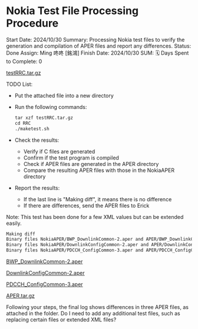 # Nokia Test File Processing Procedure

Start Date: 2024/10/30
Summary: Processing Nokia test files to verify the generation and compilation of APER files and report any differences.
Status: Done
Assign: Ming 咚咚 [銘鴻]
Finish Date: 2024/10/30
SUM: 🗓️ Days Spent to Complete: 0

[testRRC.tar.gz](testRRC.tar.gz)

TODO List:

- Put the attached file into a new directory
- Run the following commands:
    
    ```diff
    tar xzf testRRC.tar.gz
    cd RRC
    ./maketest.sh
    ```
    
- Check the results:
    - Verify if C files are generated
    - Confirm if the test program is compiled
    - Check if APER files are generated in the APER directory
    - Compare the resulting APER files with those in the NokiaAPER directory
- Report the results:
    - If the last line is "Making diff", it means there is no difference
    - If there are differences, send the APER files to Erick

Note: This test has been done for a few XML values but can be extended easily.

```diff
Making diff
Binary files NokiaAPER/BWP_DownlinkCommon-2.aper and APER/BWP_DownlinkCommon-2.aper differ
Binary files NokiaAPER/DownlinkConfigCommon-2.aper and APER/DownlinkConfigCommon-2.aper differ
Binary files NokiaAPER/PDCCH_ConfigCommon-3.aper and APER/PDCCH_ConfigCommon-3.aper diffe
```

[BWP_DownlinkCommon-2.aper](BWP_DownlinkCommon-2.aper)

[DownlinkConfigCommon-2.aper](DownlinkConfigCommon-2.aper)

[PDCCH_ConfigCommon-3.aper](PDCCH_ConfigCommon-3.aper)

[APER.tar.gz](APER.tar.gz)

Following your steps, the final log shows differences in three APER files, as attached in the folder.
Do I need to add any additional test files, such as replacing certain files or extended XML files?